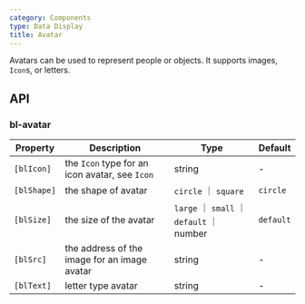 ```yaml
---
category: Components
type: Data Display
title: Avatar
---
```


Avatars can be used to represent people or objects. It supports images, `Icon`s, or letters.

## API

### bl-avatar

| Property | Description | Type | Default |
| -------- | ----------- | ---- | ------- |
| `[blIcon]` | the `Icon` type for an icon avatar, see `Icon` | string | - |
| `[blShape]` | the shape of avatar | `circle` ｜ `square` | `circle` |
| `[blSize]` | the size of the avatar | `large` ｜ `small` ｜ `default` ｜ number | `default` |
| `[blSrc]` | the address of the image for an image avatar | string | - |
| `[blText]` | letter type avatar | string | - |
